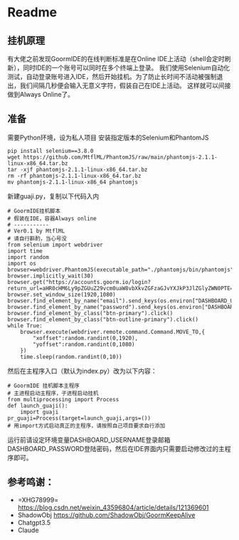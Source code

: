 # Readme
## 挂机原理
有大佬之前发现GoormIDE的在线判断标准是在Online IDE上活动（shell会定时刷新），同时IDE的一个账号可以同时在多个终端上登录。
我们使用Selenium自动化测试，自动登录账号进入IDE，然后开始挂机。为了防止长时间不活动被强制退出，我们间隔几秒便会输入无意义字符，假装自己在IDE上活动。
这样就可以间接做到Always Online了。

## 准备
需要Python环境，设为私人项目
安装指定版本的Selenium和PhantomJS
```
pip install selenium==3.8.0
wget https://github.com/MtflML/PhantomJS/raw/main/phantomjs-2.1.1-linux-x86_64.tar.bz
tar -xjf phantomjs-2.1.1-linux-x86_64.tar.bz
rm -rf phantomjs-2.1.1-linux-x86_64.tar.bz
mv phantomjs-2.1.1-linux-x86_64 phantomjs
```
新建guaji.py，复制以下代码入内
```
# GoormIDE挂机脚本
# 假装在IDE，容器Always online
# -----------
# Ver0.1 by MtflML
# 请自行斟酌，当心号没
from selenium import webdriver
import time
import random
import os
browser=webdriver.PhantomJS(executable_path="./phantomjs/bin/phantomjs")
browser.implicitly_wait(30)
browser.get("https://accounts.goorm.io/login?return_url=aHR0cHM6Ly9pZGUuZ29vcm0uaW8vbXkvZGFzaGJvYXJkP3JlZGlyZWN0PTE=") 
browser.set_window_size(1920,1080)                                        
browser.find_element_by_name("email").send_keys(os.environ["DASHBOARD_USERNAME"])
browser.find_element_by_name("password").send_keys(os.environ["DASHBOARD_PASSWORD"])
browser.find_element_by_class("btn-primary").click()                               
browser.find_element_by_class("btn-outline-primary").click()              
while True:
    browser.execute(webdriver.remote.command.Command.MOVE_TO,{
        "xoffset":random.randint(0,1920),
        "yoffset":random.randint(0,1080)
    })                                                                    
    time.sleep(random.randint(0,10))
```
然后在主程序入口（默认为index.py）改为以下内容：
```
# GoormIDE 挂机脚本主程序
# 主进程启动主程序，子进程启动挂机
from multiprocessing import Process
def launch_guaji():
    import guaji
pr_guaji=Process(target=launch_guaji,args=())
# 用import方式启动真正的主程序，请按照自己项目要求自行添加
```
运行前请设定环境变量DASHBOARD_USERNAME登录邮箱DASHBOARD_PASSWORD登陆密码，然后在IDE界面内只需要启动修改过的主程序即可。

## 参考鸣谢：
* =XHG78999= https://blog.csdn.net/weixin_43596804/article/details/121369601
* ShadowObj https://github.com/ShadowObj/GoormKeepAlive
* Chatgpt3.5
* Claude
